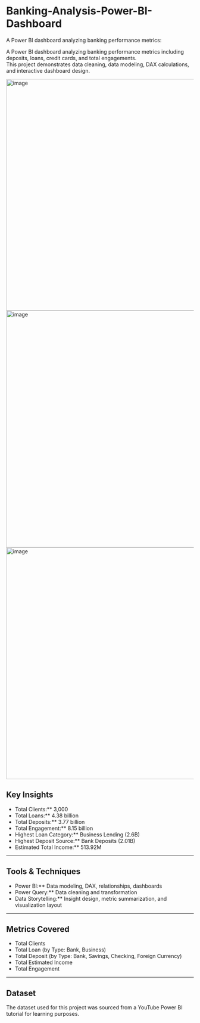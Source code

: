 # Banking-Analysis-Power-BI-Dashboard
A Power BI dashboard analyzing banking performance metrics: 

A Power BI dashboard analyzing banking performance metrics including deposits, loans, credit cards, and total engagements.  
This project demonstrates data cleaning, data modeling, DAX calculations, and interactive dashboard design.

<img width="1135" height="621" alt="image" src="https://github.com/user-attachments/assets/44be767a-6bcc-4542-b8d3-da8f511fb09c" />
<img width="1124" height="636" alt="image" src="https://github.com/user-attachments/assets/adf58fdd-23ce-4070-b424-a43d50d89bf7" />
<img width="1106" height="622" alt="image" src="https://github.com/user-attachments/assets/59fa4b58-bd9b-4e82-9718-05f8c20b87aa" />




##  Key Insights
- Total Clients:** 3,000  
- Total Loans:** 4.38 billion  
- Total Deposits:** 3.77 billion  
- Total Engagement:** 8.15 billion  
- Highest Loan Category:** Business Lending (2.6B)  
- Highest Deposit Source:** Bank Deposits (2.01B)  
- Estimated Total Income:** 513.92M  

---

##  Tools & Techniques
- Power BI:** Data modeling, DAX, relationships, dashboards  
- Power Query:** Data cleaning and transformation  
- Data Storytelling:** Insight design, metric summarization, and visualization layout  

---

##  Metrics Covered
- Total Clients  
- Total Loan (by Type: Bank, Business)  
- Total Deposit (by Type: Bank, Savings, Checking, Foreign Currency)  
- Total Estimated Income  
- Total Engagement  

---

##  Dataset
The dataset used for this project was sourced from a YouTube Power BI tutorial for learning purposes.  
